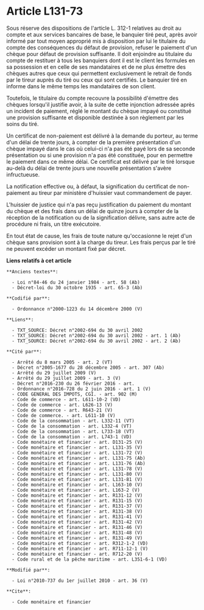 # Article L131-73

Sous réserve des dispositions de l'article L. 312-1 relatives au droit au compte et aux services bancaires de base, le
banquier tiré peut, après avoir informé par tout moyen approprié mis à disposition par lui le titulaire du compte des
conséquences du défaut de provision, refuser le paiement d'un chèque pour défaut de provision suffisante. Il doit enjoindre
au titulaire du compte de restituer à tous les banquiers dont il est le client les formules en sa possession et en celle de
ses mandataires et de ne plus émettre des chèques autres que ceux qui permettent exclusivement le retrait de fonds par le
tireur auprès du tiré ou ceux qui sont certifiés. Le banquier tiré en informe dans le même temps les mandataires de son
client.

Toutefois, le titulaire du compte recouvre la possibilité d'émettre des chèques lorsqu'il justifie avoir, à la suite de cette
injonction adressée après un incident de paiement, réglé le montant du chèque impayé ou constitué une provision suffisante et
disponible destinée à son règlement par les soins du tiré. 

Un certificat de non-paiement est délivré à la demande du porteur, au terme d'un délai de trente jours, à compter de la
première présentation d'un chèque impayé dans le cas où celui-ci n'a pas été payé lors de sa seconde présentation ou si une
provision n'a pas été constituée, pour en permettre le paiement dans ce même délai. Ce certificat est délivré par le tiré
lorsque au-delà du délai de trente jours une nouvelle présentation s'avère infructueuse.

La notification effective ou, à défaut, la signification du certificat de non-paiement au tireur par ministère d'huissier
vaut commandement de payer.

L'huissier de justice qui n'a pas reçu justification du paiement du montant du chèque et des frais dans un délai de quinze
jours à compter de la réception de la notification ou de la signification délivre, sans autre acte de procédure ni frais, un
titre exécutoire.

En tout état de cause, les frais de toute nature qu'occasionne le rejet d'un chèque sans provision sont à la charge du
tireur. Les frais perçus par le tiré ne peuvent excéder un montant fixé par décret.

**Liens relatifs à cet article**

	**Anciens textes**:

	  - Loi n°84-46 du 24 janvier 1984 - art. 58 (Ab)
	  - Décret-loi du 30 octobre 1935 - art. 65-3 (Ab)

	**Codifié par**:

	  - Ordonnance n°2000-1223 du 14 décembre 2000 (V)

	**Liens**:

	  - TXT_SOURCE: Décret n°2002-694 du 30 avril 2002
	  - TXT_SOURCE: Décret n°2002-694 du 30 avril 2002 - art. 1 (Ab)
	  - TXT_SOURCE: Décret n°2002-694 du 30 avril 2002 - art. 2 (Ab)

	**Cité par**:

	  - Arrêté du 8 mars 2005 - art. 2 (VT)
	  - Décret n°2005-1677 du 28 décembre 2005 - art. 307 (Ab)
	  - Arrêté du 29 juillet 2009 (V)
	  - Arrêté du 29 juillet 2009 - art. 3 (V)
	  - Décret n°2016-230 du 26 février 2016 - art.
	  - Ordonnance n°2016-728 du 2 juin 2016 - art. 1 (V)
	  - CODE GENERAL DES IMPOTS, CGI. - art. 902 (M)
	  - Code de commerce - art. L611-10-2 (VD)
	  - Code de commerce - art. L626-13 (V)
	  - Code de commerce - art. R643-21 (V)
	  - Code de commerce. - art. L611-10 (V)
	  - Code de la consommation - art. L332-11 (VT)
	  - Code de la consommation - art. L332-4 (VT)
	  - Code de la consommation - art. L733-18 (VT)
	  - Code de la consommation - art. L743-1 (VD)
	  - Code monétaire et financier - art. D131-25 (V)
	  - Code monétaire et financier - art. L131-35 (V)
	  - Code monétaire et financier - art. L131-72 (V)
	  - Code monétaire et financier - art. L131-75 (Ab)
	  - Code monétaire et financier - art. L131-76 (Ab)
	  - Code monétaire et financier - art. L131-78 (V)
	  - Code monétaire et financier - art. L131-80 (V)
	  - Code monétaire et financier - art. L131-81 (V)
	  - Code monétaire et financier - art. L163-10 (V)
	  - Code monétaire et financier - art. L163-2 (V)
	  - Code monétaire et financier - art. R131-12 (V)
	  - Code monétaire et financier - art. R131-15 (V)
	  - Code monétaire et financier - art. R131-37 (V)
	  - Code monétaire et financier - art. R131-38 (V)
	  - Code monétaire et financier - art. R131-41 (V)
	  - Code monétaire et financier - art. R131-42 (V)
	  - Code monétaire et financier - art. R131-46 (V)
	  - Code monétaire et financier - art. R131-48 (V)
	  - Code monétaire et financier - art. R131-49 (V)
	  - Code monétaire et financier - art. R312-1-2 (VD)
	  - Code monétaire et financier - art. R711-12-1 (V)
	  - Code monétaire et financier - art. R712-20 (V)
	  - Code rural et de la pêche maritime - art. L351-6-1 (VD)

	**Modifié par**:

	  - Loi n°2010-737 du 1er juillet 2010 - art. 36 (V)

	**Cite**:

	  - Code monétaire et financier
